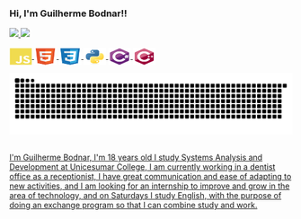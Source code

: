 ### Hi, I'm Guilherme Bodnar!!
 <div>
  <a href="https://github.com/bodnarguilherme">
  <img height="180em" src="https://github-readme-stats.vercel.app/api?username=bodnarguilherme&show_icons=true&theme=chartreuse-dark&include_all_commits=true&count_private=true"/>
  <img height="180em" src="https://github-readme-stats.vercel.app/api/top-langs/?username=bodnarguilherme&layout=compact&langs_count=7&theme=chartreuse-dark"/>
</div>
  <div style="display: inline_block"><br>
  <img align="center" alt="Bodnar-Js" height="30" width="40" src="https://raw.githubusercontent.com/devicons/devicon/master/icons/javascript/javascript-plain.svg">
  <img align="center" alt="Bodnar-HTML" height="30" width="40" src="https://raw.githubusercontent.com/devicons/devicon/master/icons/html5/html5-original.svg">
  <img align="center" alt="Bodnar-CSS" height="30" width="40" src="https://raw.githubusercontent.com/devicons/devicon/master/icons/css3/css3-original.svg">
  <img align="center" alt="Bodnar-Python" height="30" width="40" src="https://raw.githubusercontent.com/devicons/devicon/master/icons/python/python-original.svg">
  <img align="center" alt="Bodnar-Csharp" height="30" width="40" src="https://raw.githubusercontent.com/devicons/devicon/master/icons/csharp/csharp-original.svg">
  <img align="center" alt="Bodnar-C++" height="30" width="40" src="https://github.com/devicons/devicon/blob/master/icons/cplusplus/cplusplus-original.svg">
 </div>
 
 ![Snake animation](https://github.com/bodnarguilherme/bodnarguilherme/blob/output/github-contribution-grid-snake.svg)
  ##
I'm Guilherme Bodnar, I'm 18 years old
I study Systems Analysis and Development at Unicesumar College, I am currently working in a dentist office as a receptionist, I have great communication and ease of adapting to new activities, and I am looking for an internship to improve and grow in the area of technology, and on Saturdays I study English, with the purpose of doing an exchange program so that I can combine study and work.
